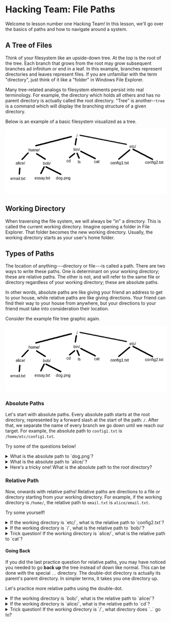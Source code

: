 <main>

# Hacking Team: File Paths

Welcome to lesson number one Hacking Team! In this lesson,
we'll go over the basics of paths and how to navigate around
a system.

## A Tree of Files

Think of your filesystem like an upside-down tree. At the
top is the root of the tree. Each branch that grows from the
root may grow subsequent branches ad infinitum or end in a
leaf. In this example, branches represent directories and
leaves represent files. If you are unfamiliar with the term
"directory", just think of it like a "folder" in Windows
File Explorer.

Many tree-related analogs to filesystem elements persist
into real terminology. For example, the directory which
holds all others and has no parent directory is actually
called the root directory. "Tree" is another--`tree` is a
command which will display the branching structure of a
given directory.

Below is an example of a basic filesystem visualized as a
tree.

![An example of a file tree starting from the root directory](./file-tree.png)

## Working Directory

When traversing the file system, we will always be "in" a
directory. This is called the current working directory.
Imagine opening a folder in File Explorer. That folder
becomes the new working directory. Usually, the working
directory starts as your user's home folder.

## Types of Paths

The location of anything---directory or file---is called a
path. There are two ways to write these paths. One is
determinant on your working directory; these are relative
paths. The other is not, and will refer to the same file or
directory regardless of your working directory; these are
absolute paths.

In other words, absolute paths are like giving your friend
an address to get to your house, while relative paths are
like giving directions. Your friend can find their way to
your house from anywhere, but your directions to your friend
must take into consideration their location.

Consider the example file tree graphic again.

![Example file tree](./file-tree.png)

### Absolute Paths

Let's start with absolute paths. Every absolute path starts
at the root directory, represented by a forward slash at the
start of the path: `/`. After that, we separate the name of
every branch we go down until we reach our target. For
example, the absolute path to `config1.txt` is
`/home/etc/config1.txt`.

Try some of the questions below!

<details>
<summary>What is the absolute path to `dog.png`?</summary>

`/home/bob/dog.png`

</details>

<details>
<summary>What is the absolute path to `alice/`?</summary>

`/home/alice/`

</details>

<details>
<summary>Here's a tricky one! What is the absolute path to
the root directory?</summary>

`/`

</details>

### Relative Path

Now, onwards with relative paths! Relative paths are
directions to a file or directory starting from your working
directory. For example, if the working directory is
`/home/`, the relative path to `email.txt` is
`alice/email.txt`.

Try some yourself!

<details>
<summary>If the working directory is `etc/`, what is the
relative path to `config2.txt`?</summary>

`config2.txt`

</details>

<details>
<summary>If the working directory is `/`, what is the
relative path to `bob/`?</summary>

`home/bob/`

</details>

<details>
<summary>Trick question! If the working directory is `alice/`,
what is the relative path to `cat`?</summary>

`../../bin/cat`

</details>

#### Going Back

If you did the last practice question for relative paths,
you may have noticed you needed to go **back up** the tree
instead of down like normal. This can be done with the
special `..` directory. The double-dot directory is actually
its parent's parent directory. In simpler terms, it takes
you one directory up.

Let's practice more relative paths using the double-dot.

<details>
<summary>If the working directory is `bob/`, what is the
relative path to `alice/`?</summary>

`../alice/`

</details>

<details>
<summary>If the working directory is `alice/`, what is the
relative path to `cd`?</summary>

`../../bin/cd`

</details>

<details>
<summary>Trick question! If the working directory is `/`, what directory
does `..` go to?</summary>

`..` leads to `/` as well! Remember that there is no
directory over the root directory.

</details>

</main>

